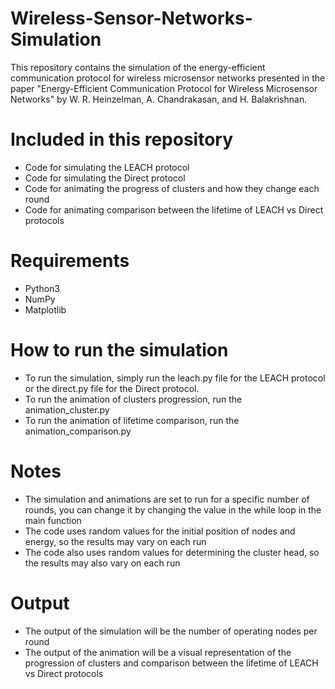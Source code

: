 # Wireless-Sensor-Networks-Simulation
This repository contains the simulation of the energy-efficient communication protocol for wireless microsensor networks presented in the paper "Energy-Efficient Communication Protocol for Wireless Microsensor Networks" by W. R. Heinzelman, A. Chandrakasan, and H. Balakrishnan.

# Included in this repository
* Code for simulating the LEACH protocol
* Code for simulating the Direct protocol
* Code for animating the progress of clusters and how they change each round
* Code for animating comparison between the lifetime of LEACH vs Direct protocols
# Requirements
* Python3
* NumPy
* Matplotlib
# How to run the simulation
* To run the simulation, simply run the leach.py file for the LEACH protocol or the direct.py file for the Direct protocol.
* To run the animation of clusters progression, run the animation_cluster.py
* To run the animation of lifetime comparison, run the animation_comparison.py
# Notes
* The simulation and animations are set to run for a specific number of rounds, you can change it by changing the value in the while loop in the main function
* The code uses random values for the initial position of nodes and energy, so the results may vary on each run
* The code also uses random values for determining the cluster head, so the results may also vary on each run
# Output
* The output of the simulation will be the number of operating nodes per round
* The output of the animation will be a visual representation of the progression of clusters and comparison between the lifetime of LEACH vs Direct protocols
